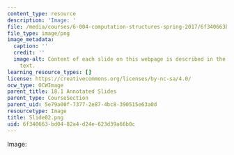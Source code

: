 ```yaml
---
content_type: resource
description: 'Image: '
file: /media/courses/6-004-computation-structures-spring-2017/6f340663bd0482a4d24e623d39a66b0c_Slide02.png
file_type: image/png
image_metadata:
  caption: ''
  credit: ''
  image-alt: Content of each slide on this webpage is described in the surrounding
    text.
learning_resource_types: []
license: https://creativecommons.org/licenses/by-nc-sa/4.0/
ocw_type: OCWImage
parent_title: 18.1 Annotated Slides
parent_type: CourseSection
parent_uid: 5e79a00f-7377-2e87-4bc8-390515e63a0d
resourcetype: Image
title: Slide02.png
uid: 6f340663-bd04-82a4-d24e-623d39a66b0c
---
```

Image: 